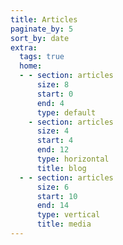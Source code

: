 ```yaml
---
title: Articles
paginate_by: 5
sort_by: date
extra:
  tags: true
  home:
  - - section: articles
      size: 8
      start: 0
      end: 4
      type: default
    - section: articles
      size: 4
      start: 4
      end: 12
      type: horizontal
      title: blog
  - - section: articles
      size: 6
      start: 10
      end: 14
      type: vertical
      title: media
---
```

